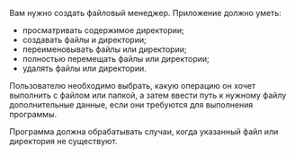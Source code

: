 Вам нужно создать файловый менеджер. Приложение должно уметь:

* просматривать содержимое директории;
* создавать файлы и директории;
* переименовывать файлы или директории;
* полностью перемещать файлы или директории;
* удалять файлы или директории.

Пользователю необходимо выбрать, какую операцию он хочет выполнить с файлом или папкой, а затем ввести путь к нужному файлу дополнительные данные, если они требуются для выполнения программы.

Программа должна обрабатывать случаи, когда указанный файл или директория не существуют.
